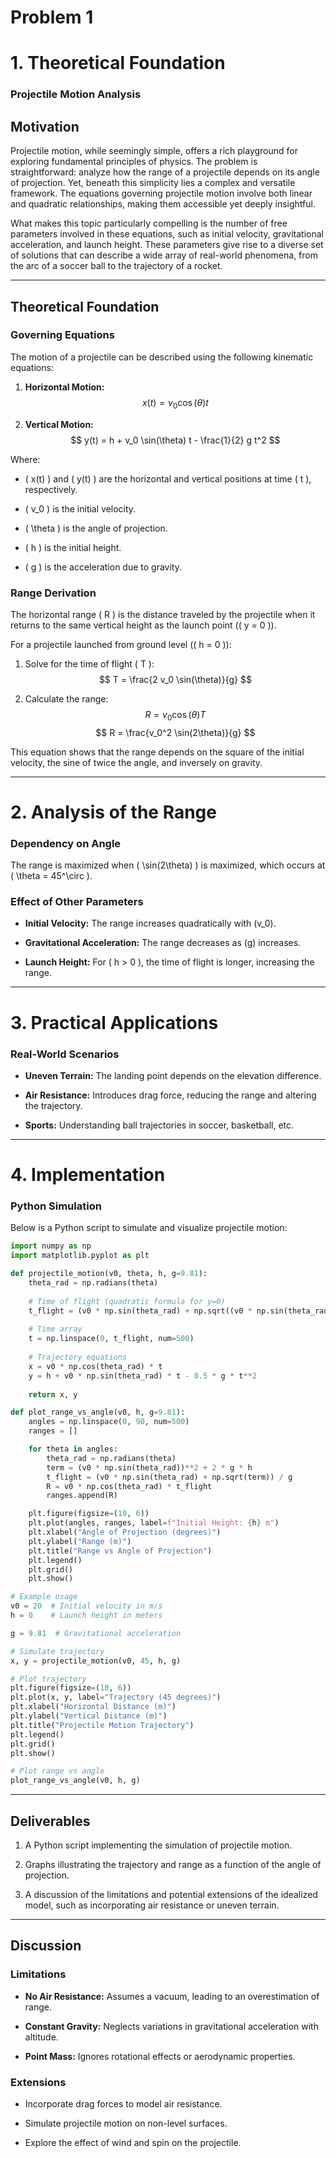 # Problem 1

# 1. Theoretical Foundation

### Projectile Motion Analysis

## Motivation
Projectile motion, while seemingly simple, offers a rich playground for exploring fundamental principles of physics. The problem is straightforward: analyze how the range of a projectile depends on its angle of projection. Yet, beneath this simplicity lies a complex and versatile framework. The equations governing projectile motion involve both linear and quadratic relationships, making them accessible yet deeply insightful.

What makes this topic particularly compelling is the number of free parameters involved in these equations, such as initial velocity, gravitational acceleration, and launch height. These parameters give rise to a diverse set of solutions that can describe a wide array of real-world phenomena, from the arc of a soccer ball to the trajectory of a rocket.

---

## Theoretical Foundation

### Governing Equations
The motion of a projectile can be described using the following kinematic equations:

1. **Horizontal Motion:**
   $$ x(t) = v_0 \cos(\theta) t $$

2. **Vertical Motion:**
   $$ y(t) = h + v_0 \sin(\theta) t - \frac{1}{2} g t^2 $$

Where:
- ( x(t) \) and \( y(t) \) are the horizontal and vertical positions at time \( t \), respectively.

- \( v_0 \) is the initial velocity.
- \( \theta \) is the angle of projection.
- \( h \) is the initial height.
- \( g \) is the acceleration due to gravity.

### Range Derivation
The horizontal range \( R \) is the distance traveled by the projectile when it returns to the same vertical height as the launch point (\( y = 0 \)).

For a projectile launched from ground level (\( h = 0 \)):
1. Solve for the time of flight \( T \):
   $$ T = \frac{2 v_0 \sin(\theta)}{g} $$

2. Calculate the range:
   $$ R = v_0 \cos(\theta) T $$
   $$ R = \frac{v_0^2 \sin(2\theta)}{g} $$

This equation shows that the range depends on the square of the initial velocity, the sine of twice the angle, and inversely on gravity.

---

# 2. Analysis of the Range

### Dependency on Angle
The range is maximized when \( \sin(2\theta) \) is maximized, which occurs at \( \theta = 45^\circ \).

### Effect of Other Parameters
- **Initial Velocity:** The range increases quadratically with \(v_0\). 

- **Gravitational Acceleration:** The range decreases as \(g\) increases.

- **Launch Height:** For \( h > 0 \), the time of flight is longer, increasing the range.

 ---

# 3. Practical Applications

### Real-World Scenarios
- **Uneven Terrain:** The landing point depends on the elevation difference.

- **Air Resistance:** Introduces drag force, reducing the range and altering the trajectory.

- **Sports:** Understanding ball trajectories in soccer, basketball, etc.

---

# 4. Implementation

### Python Simulation
Below is a Python script to simulate and visualize projectile motion:

```python
import numpy as np
import matplotlib.pyplot as plt

def projectile_motion(v0, theta, h, g=9.81):
    theta_rad = np.radians(theta)
    
    # Time of flight (quadratic formula for y=0)
    t_flight = (v0 * np.sin(theta_rad) + np.sqrt((v0 * np.sin(theta_rad))**2 + 2 * g * h)) / g
    
    # Time array
    t = np.linspace(0, t_flight, num=500)
    
    # Trajectory equations
    x = v0 * np.cos(theta_rad) * t
    y = h + v0 * np.sin(theta_rad) * t - 0.5 * g * t**2
    
    return x, y

def plot_range_vs_angle(v0, h, g=9.81):
    angles = np.linspace(0, 90, num=500)
    ranges = []

    for theta in angles:
        theta_rad = np.radians(theta)
        term = (v0 * np.sin(theta_rad))**2 + 2 * g * h
        t_flight = (v0 * np.sin(theta_rad) + np.sqrt(term)) / g
        R = v0 * np.cos(theta_rad) * t_flight
        ranges.append(R)

    plt.figure(figsize=(10, 6))
    plt.plot(angles, ranges, label=f"Initial Height: {h} m")
    plt.xlabel("Angle of Projection (degrees)")
    plt.ylabel("Range (m)")
    plt.title("Range vs Angle of Projection")
    plt.legend()
    plt.grid()
    plt.show()

# Example usage
v0 = 20  # Initial velocity in m/s
h = 0    # Launch height in meters

g = 9.81  # Gravitational acceleration

# Simulate trajectory
x, y = projectile_motion(v0, 45, h, g)

# Plot trajectory
plt.figure(figsize=(10, 6))
plt.plot(x, y, label="Trajectory (45 degrees)")
plt.xlabel("Horizontal Distance (m)")
plt.ylabel("Vertical Distance (m)")
plt.title("Projectile Motion Trajectory")
plt.legend()
plt.grid()
plt.show()

# Plot range vs angle
plot_range_vs_angle(v0, h, g)
```

 ---

## Deliverables
1. A Python script implementing the simulation of projectile motion.

2. Graphs illustrating the trajectory and range as a function of the angle of projection.

3. A discussion of the limitations and potential extensions of the idealized model, such as incorporating air resistance or uneven terrain.

 ---

## Discussion

### Limitations
- **No Air Resistance:** Assumes a vacuum, leading to an overestimation of range.

- **Constant Gravity:** Neglects variations in gravitational acceleration with altitude.

- **Point Mass:** Ignores rotational effects or aerodynamic properties.

### Extensions
- Incorporate drag forces to model air resistance.

- Simulate projectile motion on non-level surfaces.

- Explore the effect of wind and spin on the projectile.
